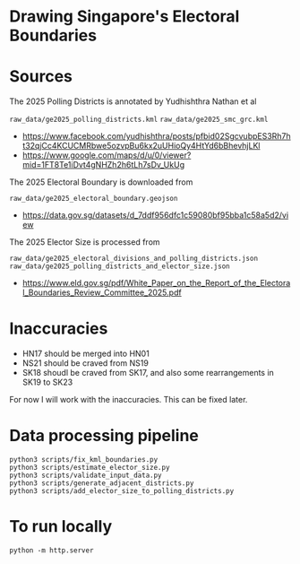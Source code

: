 # Drawing Singapore's Electoral Boundaries



# Sources

The 2025 Polling Districts is annotated by Yudhishthra Nathan et al

`raw_data/ge2025_polling_districts.kml`
`raw_data/ge2025_smc_grc.kml`

- https://www.facebook.com/yudhishthra/posts/pfbid02SgcvubpES3Rh7ht32qjCc4KCUCMRbwe5ozvpBu6kx2uUHioQy4HtYd6bBhevhjLKl
- https://www.google.com/maps/d/u/0/viewer?mid=1FT8Te1iDvt4gNHZh2h6tLh7sDv_UkUg


The 2025 Electoral Boundary is downloaded from

`raw_data/ge2025_electoral_boundary.geojson`

- https://data.gov.sg/datasets/d_7ddf956dfc1c59080bf95bba1c58a5d2/view


The 2025 Elector Size is processed from

`raw_data/ge2025_electoral_divisions_and_polling_districts.json`
`raw_data/ge2025_polling_districts_and_elector_size.json`

- https://www.eld.gov.sg/pdf/White_Paper_on_the_Report_of_the_Electoral_Boundaries_Review_Committee_2025.pdf


# Inaccuracies

- HN17 should be merged into HN01
- NS21 should be craved from NS19
- SK18 shoudl be craved from SK17, and also some rearrangements in SK19 to SK23

For now I will work with the inaccuracies. This can be fixed later.


# Data processing pipeline

```
python3 scripts/fix_kml_boundaries.py
python3 scripts/estimate_elector_size.py
python3 scripts/validate_input_data.py
python3 scripts/generate_adjacent_districts.py
python3 scripts/add_elector_size_to_polling_districts.py
```

# To run locally

```
python -m http.server
```